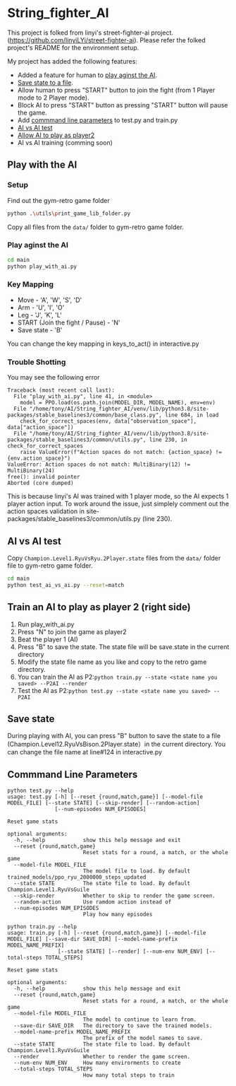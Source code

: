 # String_fighter_AI

This project is folked from linyi's street-fighter-ai project. (https://github.com/linyiLYi/street-fighter-ai). Please refer the folked project's README for the environment setup.

My project has added the following features:

* Added a feature for human to [play aginst the AI](#play-aginst-ai).
* [Save state to a file](#save-state). 
* Allow human to press "START" button to join the fight (from 1 Player mode to 2 Player mode).
* Block AI to press "START" button as pressing "START" button will pause the game.
* Add [commmand line parameters](#commmand-line-parameters) to test.py and train.py
* [AI vs AI test](#ai-vs-ai-test)
* [Allow AI to play as player2](#player2_ai)
* AI vs AI training (comming soon)

## Play with the AI

### Setup
Find out the gym-retro game folder
```bash
python .\utils\print_game_lib_folder.py
```
Copy all files from the `data/` folder to gym-retro game folder. 

### <a name="play-aginst-ai"></a> Play aginst the AI
```bash
cd main
python play_with_ai.py
```

### Key Mapping
* Move - 'A', 'W', 'S', 'D'
* Arm - 'U', 'I', 'O'
* Leg - 'J', 'K', 'L'
* START (Join the fight / Pause) - 'N'
* Save state - 'B'

You can change the key mapping in keys_to_act() in interactive.py

### Trouble Shotting
You may see the following error 
```
Traceback (most recent call last):
  File "play_with_ai.py", line 41, in <module>
    model = PPO.load(os.path.join(MODEL_DIR, MODEL_NAME), env=env)
  File "/home/tony/AI/String_fighter_AI/venv/lib/python3.8/site-packages/stable_baselines3/common/base_class.py", line 684, in load
    check_for_correct_spaces(env, data["observation_space"], data["action_space"])
  File "/home/tony/AI/String_fighter_AI/venv/lib/python3.8/site-packages/stable_baselines3/common/utils.py", line 230, in check_for_correct_spaces
    raise ValueError(f"Action spaces do not match: {action_space} != {env.action_space}")
ValueError: Action spaces do not match: MultiBinary(12) != MultiBinary(24)
free(): invalid pointer
Aborted (core dumped)
```
This is because linyi's AI was trained with 1 player mode, so the AI expects 1 player action input. To work around the issue, just simplely comment out the action spaces validation in site-packages/stable_baselines3/common/utils.py (line 230).

## AI vs AI test
Copy `Champion.Level1.RyuVsRyu.2Player.state` files from the `data/` folder file to gym-retro game folder. 

```bash
cd main
python test_ai_vs_ai.py --reset=match
```
## <a name="player2_ai"></a>Train an AI to play as player 2 (right side)
1. Run play_with_ai.py
2. Press "N" to join the game as player2
3. Beat the player 1 (AI)
4. Press "B" to save the state. The state file will be save.state in the current directory
5. Modify the state file name as you like and copy to the retro game directory.
6. You can train the AI as P2:```python train.py --state <state name you saved> --P2AI --render```
7. Test the AI as P2:```python test.py --state <state name you saved> --P2AI ```

## <a name="save-state"></a>Save state

During playing with AI, you can press "B" button to save the state to a file (Champion.Level12.RyuVsBison.2Player.state）in the current directory. You can change the file name at line#124 in interactive.py

## Commmand Line Parameters
```
python test.py --help
usage: test.py [-h] [--reset {round,match,game}] [--model-file MODEL_FILE] [--state STATE] [--skip-render] [--random-action]
               [--num-episodes NUM_EPISODES]

Reset game stats

optional arguments:
  -h, --help            show this help message and exit
  --reset {round,match,game}
                        Reset stats for a round, a match, or the whole game
  --model-file MODEL_FILE
                        The model file to load. By default trained_models/ppo_ryu_2000000_steps_updated
  --state STATE         The state file to load. By default Champion.Level1.RyuVsGuile
  --skip-render         Whether to skip to render the game screen.
  --random-action       Use ramdom action instead of
  --num-episodes NUM_EPISODES
                        Play how many episodes
```
```
python train.py --help
usage: train.py [-h] [--reset {round,match,game}] [--model-file MODEL_FILE] [--save-dir SAVE_DIR] [--model-name-prefix MODEL_NAME_PREFIX]
                [--state STATE] [--render] [--num-env NUM_ENV] [--total-steps TOTAL_STEPS]

Reset game stats

optional arguments:
  -h, --help            show this help message and exit
  --reset {round,match,game}
                        Reset stats for a round, a match, or the whole game
  --model-file MODEL_FILE
                        The model to continue to learn from.
  --save-dir SAVE_DIR   The directory to save the trained models.
  --model-name-prefix MODEL_NAME_PREFIX
                        The prefix of the model names to save.
  --state STATE         The state file to load. By default Champion.Level1.RyuVsGuile
  --render              Whether to render the game screen.
  --num-env NUM_ENV     How many envirorments to create
  --total-steps TOTAL_STEPS
                        How many total steps to train
```
